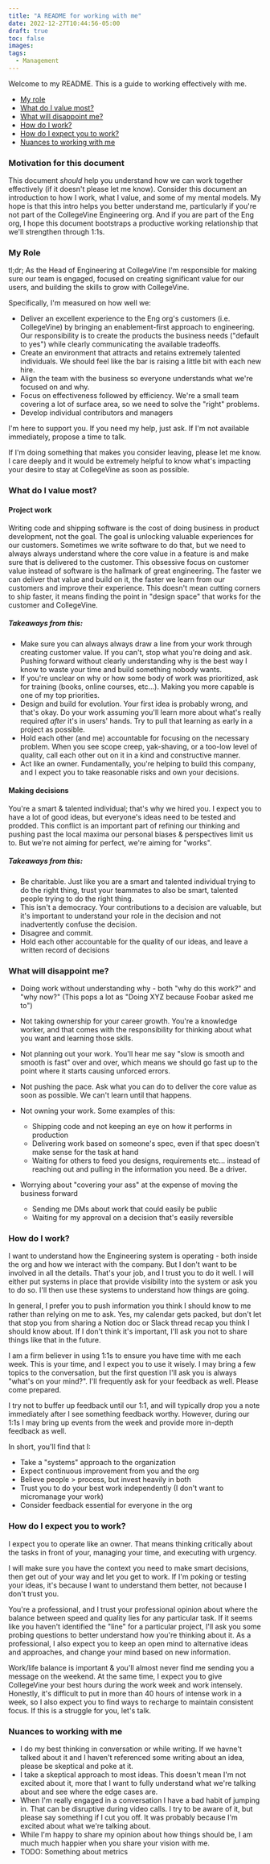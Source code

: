 ```yaml
---
title: "A README for working with me"
date: 2022-12-27T10:44:56-05:00
draft: true
toc: false
images:
tags:
  - Management
---
```

Welcome to my README. This is a guide to working effectively with me.

- [My role](#role)
- [What do I value most?](#values)
- [What will disappoint me?](#disappoint)
- [How do I work?](#operating)
- [How do I expect you to work?](#expectations)
- [Nuances to working with me](#nuances)

### <a id="motivation"></a> Motivation for this document ###
This document _should_ help you understand how we can work together effectively (if it doesn't please let me know).
Consider this document an introduction to how I work, what I value, and some of my mental models.
My hope is that this intro helps you better understand me, particularly if you're not part of the CollegeVine Engineering org.
And if you are part of the Eng org, I hope this document bootstraps a productive working relationship that we'll strengthen through 1:1s.

### <a id="role"></a> My Role ###
tl;dr; As the Head of Engineering at CollegeVine I'm responsible for making sure our team is engaged, focused on creating significant value for our users, and building the skills to grow with CollegeVine.

Specifically, I'm measured on how well we:
- Deliver an excellent experience to the Eng org's customers (i.e. CollegeVine) by bringing an enablement-first approach to engineering. Our responsibility is to create the products the business needs ("default to yes") while clearly communicating the available tradeoffs.
- Create an environment that attracts and retains extremely talented individuals. We should feel like the bar is raising a little bit with each new hire.
- Align the team with the business so everyone understands what we're focused on and why.
- Focus on effectiveness followed by efficiency. We're a small team covering a lot of surface area, so we need to solve the "right" problems.
- Develop individual contributors and managers

I'm here to support you. If you need my help, just ask. If I'm not available immediately, propose a time to talk.

If I'm doing something that makes you consider leaving, please let me know. I care deeply and it would be extremely helpful to know what's impacting your desire to stay at CollegeVine as soon as possible.

### <a id="values"></a> What do I value most? ###

#### Project work
Writing code and shipping software is the cost of doing business in product development, not the goal. The goal is unlocking valuable experiences for our customers. Sometimes we write software to do that, but we need to always always understand where the core value in a feature is and make sure that is delivered to the customer. This obsessive focus on customer value instead of software is the hallmark of great engineering. The faster we can deliver that value and build on it, the faster we learn from our customers and improve their experience. This doesn't mean cutting corners to ship faster, it means finding the point in "design space" that works for the customer and CollegeVine.

##### Takeaways from this:
- Make sure you can always always draw a line from your work through creating customer value. If you can't, stop what you're doing and ask. Pushing forward without clearly understanding why is the best way I know to waste your time and build something nobody wants.
- If you're unclear on why or how some body of work was prioritized, ask for training (books, online courses, etc...). Making you more capable is one of my top priorities.
- Design and build for evolution. Your first idea is probably wrong, and that's okay. Do your work assuming you'll learn more about what's really required _after_ it's in users' hands. Try to pull that learning as early in a project as possible.
- Hold each other (and me) accountable for focusing on the necessary problem. When you see scope creep, yak-shaving, or a too-low level of quality, call each other out on it in a kind and constructive manner.
- Act like an owner. Fundamentally, you're helping to build this company, and I expect you to take reasonable risks and own your decisions.

####  Making decisions
You're a smart & talented individual; that's why we hired you. I expect you to have a lot of good ideas, but everyone's ideas need to be tested and prodded. This conflict is an important part of refining our thinking and pushing past the local maxima our personal biases & perspectives limit us to. But we're not aiming for perfect, we're aiming for "works".

##### Takeaways from this:
- Be charitable. Just like you are a smart and talented individual trying to do the right thing, trust your teammates to also be smart, talented people trying to do the right thing.
- This isn't a democracy. Your contributions to a decision are valuable, but it's important to understand your role in the decision and not inadvertently confuse the decision.
- Disagree and commit.
- Hold each other accountable for the quality of our ideas, and leave a written record of decisions

### <a id="dissappoint"></a> What will disappoint me? ###
- Doing work without understanding why - both "why do this work?" and "why now?" (This pops a lot as "Doing XYZ because Foobar asked me to")
- Not taking ownership for your career growth. You're a knowledge worker, and that comes with the responsibility for thinking about what you want and learning those sklls.
- Not planning out your work. You'll hear me say "slow is smooth and smooth is fast" over and over, which means we should go fast up to the point where it starts causing unforced errors.
- Not pushing the pace. Ask what you can do to deliver the core value as soon as possible. We can't learn until that happens.
- Not owning your work. Some examples of this:
  - Shipping code and not keeping an eye on how it performs in production
  - Delivering work based on someone's spec, even if that spec doesn't make sense for the task at hand
  - Waiting for others to feed you designs, requirements etc... instead of reaching out and pulling in the information you need. Be a driver.

- Worrying about "covering your ass" at the expense of moving the business forward
  - Sending me DMs about work that could easily be public
  - Waiting for my approval on a decision that's easily reversible

### <a id="operating"></a> How do I work? ###
I want to understand how the Engineering system is operating - both inside the org and how we interact with the company. But I don't want to be involved in all the details. That's your job, and I trust you to do it well. I will either put systems in place that provide visibility into the system or ask you to do so. I'll then use these systems to understand how things are going.

In general, I prefer you to push information you think I should know to me rather than relying on me to ask. Yes, my calendar gets packed, but don't let that stop you from sharing a Notion doc or Slack thread recap you think I should know about. If I don't think it's important, I'll ask you not to share things like that in the future.

I am a firm believer in using 1:1s to ensure you have time with me each week. This is your time, and I expect you to use it wisely. I may bring a few topics to the conversation, but the first question I'll ask you is always "what's on your mind?". I'll frequently ask for your feedback as well. Please come prepared.

I try not to buffer up feedback until our 1:1, and will typically drop you a note immediately after I see something feedback worthy. However, during our 1:1s I may bring up events from the week and provide more in-depth feedback as well.

In short, you'll find that I:
- Take a "systems" approach to the organization
- Expect continuous improvement from you and the org
- Believe people > process, but invest heavily in both
- Trust you to do your best work independently (I don't want to micromanage your work)
- Consider feedback essential for everyone in the org

### <a id="expectations"></a> How do I expect you to work? ###
I expect you to operate like an owner. That means thinking critically about the tasks in front of your, managing your time, and executing with urgency.

I will make sure you have the context you need to make smart decisions, then get out of your way and let you get to work. If I'm poking or testing your ideas, it's because I want to understand them better, not because I don't trust you.

You're a professional, and I trust your professional opinion about where the balance between speed and quality lies for any particular task. If it seems like you haven't identified the "line" for a particular project, I'll ask you some probing questions to better understand how you're thinking about it. As a professional, I also expect you to keep an open mind to alternative ideas and approaches, and change your mind based on new information.

Work/life balance is important & you'll almost never find me sending you a message on the weekend. At the same time, I expect you to give CollegeVine your best hours during the work week and work intensely. Honestly, it's difficult to put in more than 40 hours of intense work in a week, so I also expect you to find ways to recharge to maintain consistent focus. If this is a struggle for you, let's talk.

### <a id="nuances"></a> Nuances to working with me ###
- I do my best thinking in conversation or while writing. If we havne't talked about it and I haven't referenced some writing about an idea, please be skeptical and poke at it.
- I take a skeptical approach to most ideas. This doesn't mean I'm not excited about it, more that I want to fully understand what we're talking about and see where the edge cases are.
- When I'm really engaged in a conversation I have a bad habit of jumping in. That can be disruptive during video calls. I try to be aware of it, but please say something if I cut you off. It was probably because I'm excited about what we're talking about.
- While I'm happy to share my opinion about how things should be, I am much much happier when you share your vision with me.
- TODO: Something about metrics
